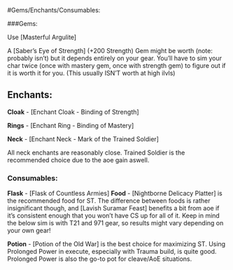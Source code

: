 #Gems/Enchants/Consumables:

###Gems:

Use  [Masterful Argulite]

A [Saber’s Eye of Strength] (+200 Strength) Gem might be worth (note: probably isn’t) but it depends entirely on your gear. You’ll have to sim your char twice (once with mastery gem, once with strength gem) to figure out if it is worth it for you. (This usually ISN’T worth at high ilvls)



## Enchants:

**Cloak** - [Enchant Cloak - Binding of Strength]

**Rings** - [Enchant Ring - Binding of Mastery]

**Neck** - [Enchant Neck - Mark of the Trained Soldier]

All neck enchants are reasonably close. Trained Soldier is the recommended choice due to the aoe gain aswell. 



### Consumables:

**Flask** - [Flask of Countless Armies]
**Food** - [Nightborne Delicacy Platter]  is the recommended food for ST. The difference between foods is rather insignificant though, and [Lavish Suramar Feast] benefits a bit from aoe if it’s consistent enough that you won’t have CS up for all of it. Keep in mind the below sim is with T21 and 971 gear, so results might vary depending on your own gear!



**Potion** - [Potion of the Old War] is the best choice for maximizing ST. Using Prolonged Power in execute, especially with Trauma build, is quite good. Prolonged Power is also the go-to pot for cleave/AoE situations. 